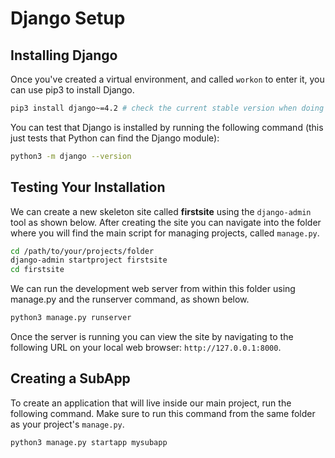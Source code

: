 # Django Setup

## Installing Django

Once you've created a virtual environment, and called `workon` to enter it, you can use pip3 to install Django.

```bash
pip3 install django~=4.2 # check the current stable version when doing this 
```

You can test that Django is installed by running the following command (this just tests that Python can find the Django module):

```bash
python3 -m django --version
```

## Testing Your Installation

We can create a new skeleton site called **firstsite** using the `django-admin` tool as shown below. After creating the site you can navigate into the folder where you will find the main script for managing projects, called `manage.py`.

```bash
cd /path/to/your/projects/folder
django-admin startproject firstsite
cd firstsite
```

We can run the development web server from within this folder using manage.py and the runserver command, as shown below.

```bash
python3 manage.py runserver
```

Once the server is running you can view the site by navigating to the following URL on your local web browser: `http://127.0.0.1:8000`.

## Creating a SubApp

To create an application that will live inside our main project, run the following command. Make sure to run this command from
the same folder as your project's `manage.py`.

```bash
python3 manage.py startapp mysubapp
```
